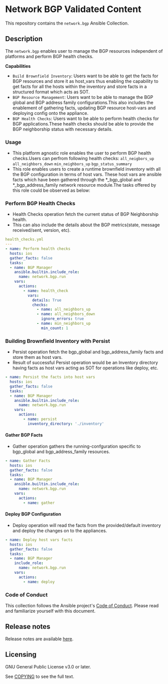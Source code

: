 # Network BGP Validated Content

This repository contains the `network.bgp` Ansible Collection.

## Description

The `network.bgp` enables user to manage the BGP resources independent of platforms and perform BGP health checks.

**Capabilities**
- `Build Brownfield Inventory`: Users want to be able to get the facts for BGP resources and store it as host_vars thus enabling the capability to get facts for all the hosts within the inventory and store facts in a structured format which acts as SOT.
- `BGP Resource Management`: Users want to be able to manage the BGP global and BGP address family configurations.This also includes the enablement of gathering facts, updating BGP resource host-vars and deploying config onto the appliance.
- `BGP Health Checks`: Users want to be able to perform health checks for BGP applications.These health checks should be able to provide the BGP neighborship status with necessary details.

### Usage
- This platform agnostic role enables the user to perform BGP health checks.Users can perfrom following health checks:
       `all_neigbors_up`
       `all_neighbors_down`
       `min_neighbors_up`
       `bgp_status_summary`
- This role enables users to create a runtime brownfield inventory with all the BGP configuration in terms of host vars. These host vars are ansible facts which have been gathered through the *_bgp_global and *_bgp_address_family network resource module.The tasks offered by this role could be observed as below:

### Perform BGP Health Checks
- Health Checks operation fetch the current status of BGP Neighborship health.
- This can also include the details about the BGP metrics(state, message received/sent, version, etc).

```yaml
health_checks.yml
---
- name: Perform health checks
  hosts: ios
  gather_facts: false
  tasks:
  - name: BGP Manager
    ansible.builtin.include_role:
      name: network.bgp.run
    vars:
      actions:
        - name: health_check
          vars:
            details: True
            checks:
              - name: all_neighbors_up
              - name: all_neighbors_down
                ignore_errors: true
              - name: min_neighbors_up
                min_count: 1
```


### Building Brownfield Inventory with Persist
- Persist operation fetch the bgp_global and bgp_address_family facts and store them as host vars.
- Result of successful Persist operation would be an Inventory directory having facts as host vars acting as SOT
  for operations like deploy, etc.

```yaml
- name: Persist the facts into host vars
  hosts: ios
  gather_facts: false
  tasks:
  - name: BGP Manager
    ansible.builtin.include_role:
      name: network.bgp.run
    vars:
      actions:
        - name: persist
          inventory_directory: './inventory'
```

#### Gather BGP Facts
- Gather operation gathers the running-confguration specific to bgp_global and bgp_address_family resources.

```yaml
- name: Gather Facts
  hosts: ios
  gather_facts: false
  tasks:
  - name: BGP Manager
    ansible.builtin.include_role:
      name: network.bgp.run
    vars:
      actions:
        - name: gather
```

#### Deploy BGP Configuration
- Deploy operation will read the facts from the provided/default inventory and deploy the changes on to the appliances.

```yaml
- name: Deploy host vars facts
  hosts: ios
  gather_facts: false
  tasks:
  - name: BGP Manager
    include_role:
      name: network.bgp.run
    vars:
      actions:
        - name: deploy
```
### Code of Conduct
This collection follows the Ansible project's
[Code of Conduct](https://docs.ansible.com/ansible/devel/community/code_of_conduct.html).
Please read and familiarize yourself with this document.


## Release notes

Release notes are available [here](https://github.com/redhat-cop/network.bgp/blob/main/CHANGELOG.rst).

## Licensing

GNU General Public License v3.0 or later.

See [COPYING](https://www.gnu.org/licenses/gpl-3.0.txt) to see the full text.
